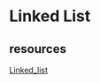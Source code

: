 # Linked List

## resources

[Linked_list](https://en.wikipedia.org/wiki/Linked_list#Singly_linked_list)
